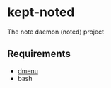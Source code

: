 # kept-noted
The note daemon (noted) project

## Requirements

* [dmenu](https://tools.suckless.org/dmenu/)
* bash
